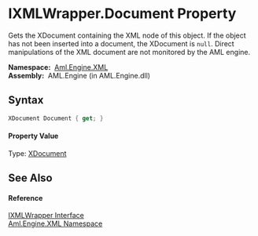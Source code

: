 IXMLWrapper.Document Property
=============================
Gets the XDocument containing the XML node of this object. If the object has not been inserted into a document, the XDocument is `null`. Direct manipulations of the XML document are not monitored by the AML engine.

  **Namespace:**  [Aml.Engine.XML][1]  
  **Assembly:**  AML.Engine (in AML.Engine.dll)

Syntax
------

```csharp
XDocument Document { get; }
```

#### Property Value
Type: [XDocument][2]

See Also
--------

#### Reference
[IXMLWrapper Interface][3]  
[Aml.Engine.XML Namespace][1]  

[1]: ../README.md
[2]: https://docs.microsoft.com/dotnet/api/system.xml.linq.xdocument
[3]: README.md
[4]: https://www.automationml.org
[5]: ../../icons/logoShade.png